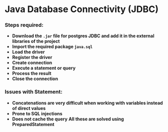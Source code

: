 # Java Database Connectivity (JDBC)
### Steps required:
- **Download the `.jar` file for postgres JDBC and add it in the external libraries of the project**
- **Import the required package `java.sql`**
- **Load the driver**
- **Register the driver**
- **Create connection**
- **Execute a statement or query**
- **Process the result**
- **Close the connection**

### Issues with Statement:
- **Concatenations are very difficult when working with variables instead of direct values**
- **Prone to SQL injections**
- **Does not cache the query**
**All these are solved using PreparedStatement**